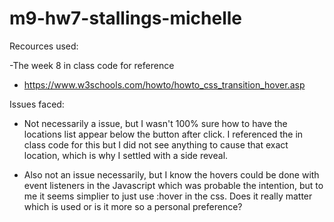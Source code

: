 # m9-hw7-stallings-michelle

Recources used:

-The week 8 in class code for reference
- https://www.w3schools.com/howto/howto_css_transition_hover.asp

Issues faced:
- Not necessarily a issue, but I wasn't 100% sure how to have the locations list appear below the button after click. 
I referenced the in class code for this but I did not see anything to cause that exact location, which is why I settled with a side reveal. 

- Also not an issue necessarily, but I know the hovers could be done with event listeners in the Javascript which was probable the intention, but to me
it seems simplier to just use :hover in the css. Does it really matter which is used or is it more so a personal preference?